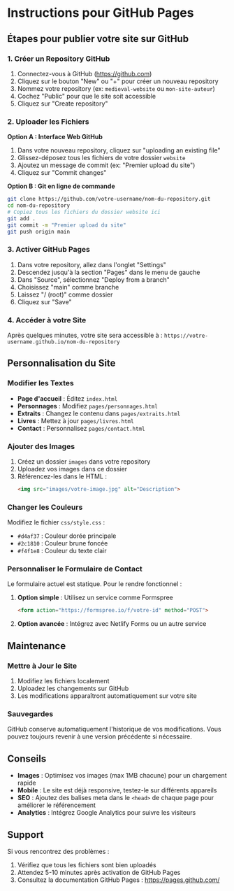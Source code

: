 # Instructions pour GitHub Pages

## Étapes pour publier votre site sur GitHub

### 1. Créer un Repository GitHub

1. Connectez-vous à GitHub (https://github.com)
2. Cliquez sur le bouton "New" ou "+" pour créer un nouveau repository
3. Nommez votre repository (ex: `medieval-website` ou `mon-site-auteur`)
4. Cochez "Public" pour que le site soit accessible
5. Cliquez sur "Create repository"

### 2. Uploader les Fichiers

**Option A : Interface Web GitHub**
1. Dans votre nouveau repository, cliquez sur "uploading an existing file"
2. Glissez-déposez tous les fichiers de votre dossier `website`
3. Ajoutez un message de commit (ex: "Premier upload du site")
4. Cliquez sur "Commit changes"

**Option B : Git en ligne de commande**
```bash
git clone https://github.com/votre-username/nom-du-repository.git
cd nom-du-repository
# Copiez tous les fichiers du dossier website ici
git add .
git commit -m "Premier upload du site"
git push origin main
```

### 3. Activer GitHub Pages

1. Dans votre repository, allez dans l'onglet "Settings"
2. Descendez jusqu'à la section "Pages" dans le menu de gauche
3. Dans "Source", sélectionnez "Deploy from a branch"
4. Choisissez "main" comme branche
5. Laissez "/ (root)" comme dossier
6. Cliquez sur "Save"

### 4. Accéder à votre Site

Après quelques minutes, votre site sera accessible à :
`https://votre-username.github.io/nom-du-repository`

## Personnalisation du Site

### Modifier les Textes

- **Page d'accueil** : Éditez `index.html`
- **Personnages** : Modifiez `pages/personnages.html`
- **Extraits** : Changez le contenu dans `pages/extraits.html`
- **Livres** : Mettez à jour `pages/livres.html`
- **Contact** : Personnalisez `pages/contact.html`

### Ajouter des Images

1. Créez un dossier `images` dans votre repository
2. Uploadez vos images dans ce dossier
3. Référencez-les dans le HTML :
   ```html
   <img src="images/votre-image.jpg" alt="Description">
   ```

### Changer les Couleurs

Modifiez le fichier `css/style.css` :
- `#d4af37` : Couleur dorée principale
- `#2c1810` : Couleur brune foncée
- `#f4f1e8` : Couleur du texte clair

### Personnaliser le Formulaire de Contact

Le formulaire actuel est statique. Pour le rendre fonctionnel :

1. **Option simple** : Utilisez un service comme Formspree
   ```html
   <form action="https://formspree.io/f/votre-id" method="POST">
   ```

2. **Option avancée** : Intégrez avec Netlify Forms ou un autre service

## Maintenance

### Mettre à Jour le Site

1. Modifiez les fichiers localement
2. Uploadez les changements sur GitHub
3. Les modifications apparaîtront automatiquement sur votre site

### Sauvegardes

GitHub conserve automatiquement l'historique de vos modifications. Vous pouvez toujours revenir à une version précédente si nécessaire.

## Conseils

- **Images** : Optimisez vos images (max 1MB chacune) pour un chargement rapide
- **Mobile** : Le site est déjà responsive, testez-le sur différents appareils
- **SEO** : Ajoutez des balises meta dans le `<head>` de chaque page pour améliorer le référencement
- **Analytics** : Intégrez Google Analytics pour suivre les visiteurs

## Support

Si vous rencontrez des problèmes :
1. Vérifiez que tous les fichiers sont bien uploadés
2. Attendez 5-10 minutes après activation de GitHub Pages
3. Consultez la documentation GitHub Pages : https://pages.github.com/

